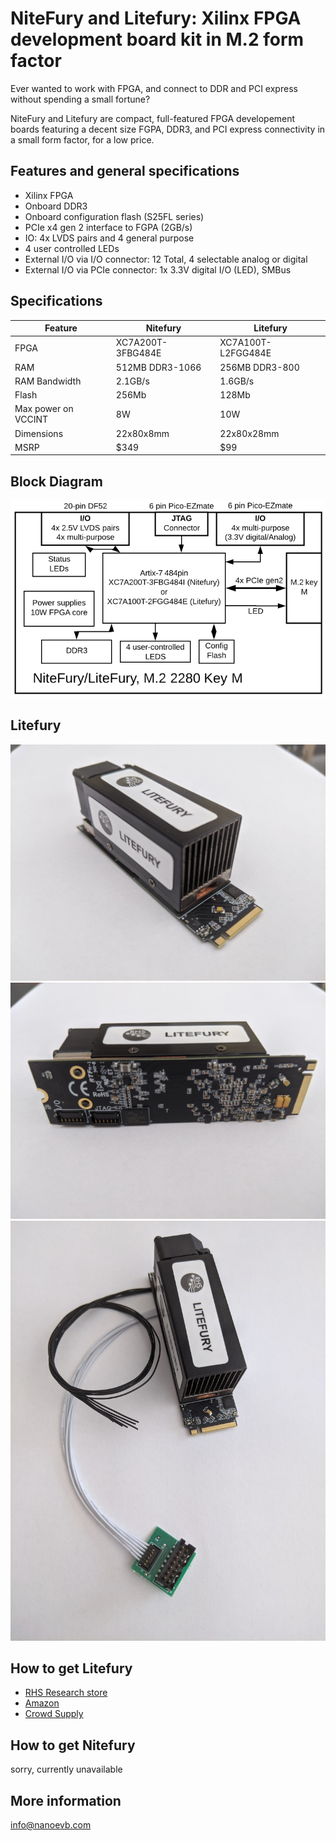 # NiteFury and Litefury: Xilinx FPGA development board kit in M.2 form factor

Ever wanted to work with FPGA, and connect to DDR and PCI express without spending a small fortune?

NiteFury and Litefury are compact, full-featured FPGA developement boards featuring a decent size FGPA, DDR3, and PCI express connectivity in a small form factor, for a low price.

## Features and general specifications
- Xilinx FPGA
- Onboard DDR3
- Onboard configuration flash (S25FL series)
- PCIe x4 gen 2 interface to FGPA (2GB/s)
- IO: 4x LVDS pairs and 4 general purpose
- 4 user controlled LEDs
- External I/O via I/O connector: 12 Total, 4 selectable analog or digital
- External I/O via PCIe connector: 1x 3.3V digital I/O (LED), SMBus

## Specifications
| Feature | Nitefury | Litefury |
| --- | --- | --- |
| FPGA | XC7A200T-3FBG484E | XC7A100T-L2FGG484E |
| RAM | 512MB DDR3-1066 | 256MB DDR3-800 |
| RAM Bandwidth | 2.1GB/s | 1.6GB/s |
| Flash | 256Mb | 128Mb |
| Max power on VCCINT | 8W | 10W |
| Dimensions | 22x80x8mm | 22x80x28mm |
| MSRP | $349 | $99 |

## Block Diagram
![block diagram](./images/BD-NF-LF.PNG)

## Litefury
![LiteFury top](./images/lf-top-close.jpg)
![LiteFury bottom](./images/lf-bottom.jpg)
![LiteFury with cables](./images/lf-wcables.jpg)

## How to get Litefury 

- [RHS Research store](https://rhsresearch.com)
- [Amazon](https://www.amazon.com/dp/B08BKSVJH5)
- [Crowd Supply](https://www.crowdsupply.com/search?q=litefury)

## How to get Nitefury
sorry, currently unavailable

## More information

info@nanoevb.com
